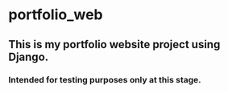 # portfolio_web

## This is my portfolio website project using Django.

### Intended for testing purposes only at this stage.
